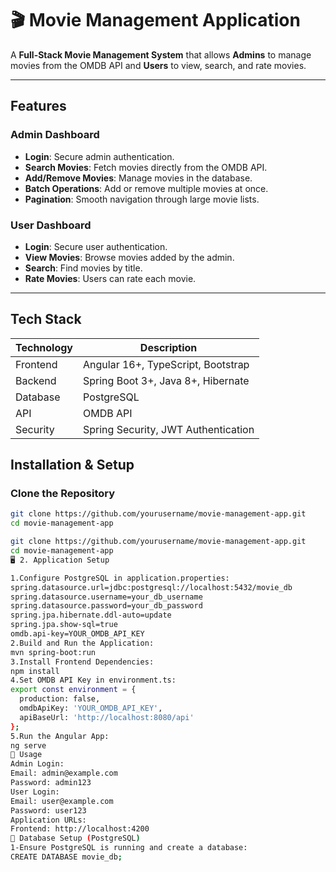 # 🎬 Movie Management Application

A **Full-Stack Movie Management System** that allows **Admins** to manage movies from the OMDB API and **Users** to view, search, and rate movies.

---

## Features

### Admin Dashboard
-  **Login**: Secure admin authentication.  
-  **Search Movies**: Fetch movies directly from the OMDB API.  
-  **Add/Remove Movies**: Manage movies in the database.  
-  **Batch Operations**: Add or remove multiple movies at once.  
-  **Pagination**: Smooth navigation through large movie lists.  

###  User Dashboard
-  **Login**: Secure user authentication.  
-  **View Movies**: Browse movies added by the admin.  
-  **Search**: Find movies by title.  
-  **Rate Movies**: Users can rate each movie.  

---

##  Tech Stack

| Technology   | Description                           |
|--------------|---------------------------------------|
|  Frontend  | Angular 16+, TypeScript, Bootstrap    |
|  Backend   | Spring Boot 3+, Java 8+, Hibernate    |
|  Database  | PostgreSQL                            |
|  API       | OMDB API                              |
|  Security  | Spring Security, JWT Authentication   |


##  Installation & Setup

###  Clone the Repository
```bash
git clone https://github.com/yourusername/movie-management-app.git
cd movie-management-app

git clone https://github.com/yourusername/movie-management-app.git
cd movie-management-app
🖥️ 2. Application Setup

1.Configure PostgreSQL in application.properties:
spring.datasource.url=jdbc:postgresql://localhost:5432/movie_db
spring.datasource.username=your_db_username
spring.datasource.password=your_db_password
spring.jpa.hibernate.ddl-auto=update
spring.jpa.show-sql=true
omdb.api-key=YOUR_OMDB_API_KEY
2.Build and Run the Application:
mvn spring-boot:run
3.Install Frontend Dependencies:
npm install
4.Set OMDB API Key in environment.ts:
export const environment = {
  production: false,
  omdbApiKey: 'YOUR_OMDB_API_KEY',
  apiBaseUrl: 'http://localhost:8080/api'
};
5.Run the Angular App:
ng serve
🚀 Usage
Admin Login:
Email: admin@example.com
Password: admin123
User Login:
Email: user@example.com
Password: user123
Application URLs:
Frontend: http://localhost:4200
📀 Database Setup (PostgreSQL)
1-Ensure PostgreSQL is running and create a database:
CREATE DATABASE movie_db;